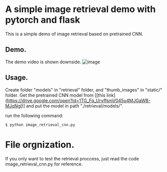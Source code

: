 # A simple image retrieval demo with pytorch and flask
This is a simple demo of image retrieval based on pretrained CNN.

## Demo.
The demo video is shown downside.
![image](https://github.com/SongKaixiang/image_retrieval_platform/blob/master/retrieval/demo.gif)

## Usage.
Create folder "models" in "retrieval" folder, and "thumb_images" in "static/" folder.
Get the pretrained CNN model from [[this link] (https://drive.google.com/open?id=1TG_Fq_UryffsmV045u4MJGaWB-MJqNgI)]
and put the model in path "./retrieval/models/".

run the following command:

```
$ python image_retrieval_cnn.py
```

# File orgnization.
If you only want to test the retrieval proccess, just read the code image_retrieval_cnn.py for reference.
